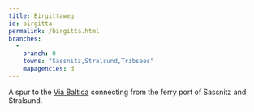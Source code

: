 ```yaml
---
title: Birgittaweg
id: birgitta
permalink: /birgitta.html
branches:
  -
    branch: 0
    towns: "Sassnitz,Stralsund,Tribsees"
    mapagencies: d
---
```


A spur to the [Via Baltica][0] connecting from the ferry port of Sassnitz and Stralsund.

[0]: baltica.html